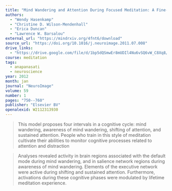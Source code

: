 ```yaml
---
title: "Mind Wandering and Attention During Focused Meditation: A Fine-Grained Temporal Analysis of Fluctuating Cognitive States"
authors:
  - "Wendy Hasenkamp"
  - "Christine D. Wilson-Mendenhall"
  - "Erica Duncan"
  - "Lawrence W. Barsalou"
external_url: "https://mindrxiv.org/4fnt6/download"
source_url: "https://doi.org/10.1016/j.neuroimage.2011.07.008"
drive_links:
  - "https://drive.google.com/file/d/1bp5dQSmwEr8mUDIl4Nu6vSQ6vW_C8Xq8/view?usp=drivesdk"
course: meditation
tags:
  - anapanasati
  - neuroscience
year: 2012
month: jan
journal: "NeuroImage"
volume: 59
number: 1
pages: "750--760"
publisher: "Elsevier BV"
openalexid: W2112313930
---
```


> This model proposes four intervals in a cognitive cycle: mind wandering, awareness of mind wandering, shifting of attention, and sustained attention.
> People who train in this style of meditation cultivate their abilities to monitor cognitive processes related to attention and distraction

> Analyses revealed activity in brain regions associated with the default mode during mind wandering, and in salience network regions during awareness of mind wandering.
> Elements of the executive network were active during shifting and sustained attention.
> Furthermore, activations during these cognitive phases were modulated by lifetime meditation experience.
